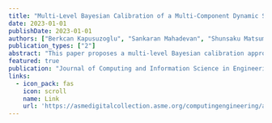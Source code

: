 ```yaml
---
title: "Multi-Level Bayesian Calibration of a Multi-Component Dynamic System Model"
date: 2023-01-01
publishDate: 2023-01-01
authors: ["Berkcan Kapusuzoglu", "Sankaran Mahadevan", "Shunsaku Matsumoto", "Yoshitomo Miyagi", "Daigo Watanabe"]
publication_types: ["2"]
abstract: "This paper proposes a multi-level Bayesian calibration approach that fuses information from heterogeneous sources and accounts for uncertainties in modeling and measurements for time-dependent multi-component systems. The developed methodology has two elements: quantifying the uncertainty at component and system levels, by fusing all available information, and corrected model prediction. A multi-level Bayesian calibration approach is developed to estimate component-level and system-level parameters using measurement data that are obtained at different time instances for different system components. Such heterogeneous data are consumed in a sequential manner, and an iterative strategy is developed to calibrate the parameters at the two levels. This calibration strategy is implemented for two scenarios: offline and online. The offline calibration uses data that is collected over all the time-steps …"
featured: true
publication: "Journal of Computing and Information Science in Engineering 2023 23 (1)"
links:
  - icon_pack: fas
    icon: scroll
    name: Link
    url: 'https://asmedigitalcollection.asme.org/computingengineering/article-abstract/23/1/011006/1145675'
---
```

